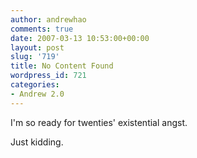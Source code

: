 ```yaml
---
author: andrewhao
comments: true
date: 2007-03-13 10:53:00+00:00
layout: post
slug: '719'
title: No Content Found
wordpress_id: 721
categories:
- Andrew 2.0
---
```


I'm so ready for twenties' existential angst.  
  
Just kidding.  

